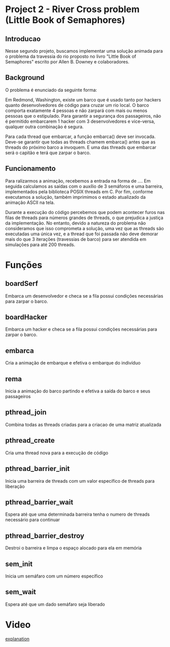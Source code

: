 # Project 2 - River Cross problem (Little Book of Semaphores)

## Introducao
Nesse segundo projeto, buscamos implementar uma solução animada para o problema da travessia do rio proposto no livro "Little Book of Semaphores" escrito por Allen B. Downey e colaboradores.

## Background

O problema é enunciado da seguinte forma:

  Em Redmond, Washington, existe um barco que é usado tanto por hackers quanto desenvolvedores de código para cruzar um rio local. O barco comporta exatamente 4 pessoas e não zarpará com mais ou menos pessoas que o estipulado. Para garantir a segurança dos passageiros, não é permitido embarcarem 1 hacker com 3 desenvolvedores e vice-versa, qualquer outra combinação é segura.

  Para cada thread que embarcar, a função embarca() deve ser invocada. Deve-se garantir que todas as threads chamem embarca() antes que as threads do próximo barco a invoquem. E uma das threads que embarcar será o capitão e terá que zarpar o barco.

## Funcionamento
Para ralizarmos a animação, recebemos a entrada na forma de .... Em seguida calculamos as saídas com o auxílio de 3 semáforos e uma barreira, implementados pela biblioteca POSIX threads em C. Por fim, conforme executamos a solução, também imprimimos o estado atualizado da animação ASCII na tela.

Durante a execução do código percebemos que podem acontecer furos nas filas de threads para números grandes de threads, o que prejudica a justiça da implementação. No entanto, devido a natureza do problema não consideramos que isso comprometa a solução, uma vez que as threads são executadas uma única vez, e a thread que foi passada não deve demorar mais do que 3 iterações (travessias de barco) para ser atendida em simulações para até 200 threads.

# Funções

## boardSerf
Embarca um desenvolvedor e checa se a fila possui condições necessárias para zarpar o barco.

## boardHacker
Embarca um hacker e checa se a fila possui condições necessárias para zarpar o barco.

## embarca
Cria a animação de embarque e efetiva o embarque do indivíduo

## rema
Inicia a animação do barco partindo e efetiva a saída do barco e seus passageiros

## pthread_join
Combina todas as threads criadas para a criacao de uma matriz atualizada

## pthread_create
Cria uma thread nova para a execução de código

## pthread_barrier_init
Inicia uma barreira de threads com um valor específico de threads para liberação

## pthread_barrier_wait
Espera até que uma determinada barreira tenha o numero de threads necessário para continuar

## pthread_barrier_destroy
Destroi o barreira e limpa o espaço alocado para ela em memória

## sem_init
Inicia um semáfaro com um número específico

## sem_wait
Espera até que um dado semáfaro seja liberado


# Video
[explanation](https://drive.google.com/file/d/1WePjLv1pqwplN58hir4nxVfK5NUlvHhc/view?usp=sharing)
